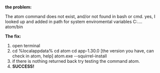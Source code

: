 __the problem:__

The atom command does not exist, and/or  not found in bash or cmd.
yes, I looked up and added in path for system enviromental variables C:.... atom/bin

__The fix:__
1) open terminal
2) cd %localappdata%
   cd atom
   cd app-1.30.0 [the version you have, can check in atom, help]
   atom.exe --squirrel-install
3) if there is nothing returned back try testing the command atom.
4) **SUCCESS!**
